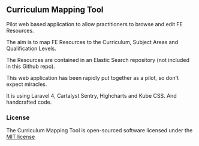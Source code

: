 ## Curriculum Mapping Tool

Pilot web based application to allow practitioners to browse and edit FE Resources.

The aim is to map FE Resources to the Curriculum, Subject Areas and Qualification Levels.

The Resources are contained in an Elastic Search repository (not included in this Github repo).

This web application has been rapidly put together as a pilot, so don't expect miracles.

It is using Laravel 4, Cartalyst Sentry, Highcharts and Kube CSS. And handcrafted code.

### License

The Curriculum Mapping Tool is open-sourced software licensed under the [MIT license](http://opensource.org/licenses/MIT)

